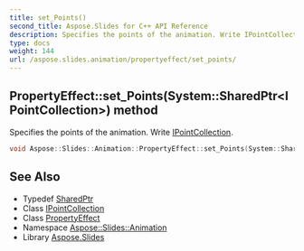 ```yaml
---
title: set_Points()
second_title: Aspose.Slides for C++ API Reference
description: Specifies the points of the animation. Write IPointCollection.
type: docs
weight: 144
url: /aspose.slides.animation/propertyeffect/set_points/
---
```

## PropertyEffect::set_Points(System::SharedPtr\<IPointCollection\>) method


Specifies the points of the animation. Write [IPointCollection](../../ipointcollection/).

```cpp
void Aspose::Slides::Animation::PropertyEffect::set_Points(System::SharedPtr<IPointCollection> value) override
```

## See Also

* Typedef [SharedPtr](../../../system/sharedptr/)
* Class [IPointCollection](../../ipointcollection/)
* Class [PropertyEffect](../)
* Namespace [Aspose::Slides::Animation](../../)
* Library [Aspose.Slides](../../../)